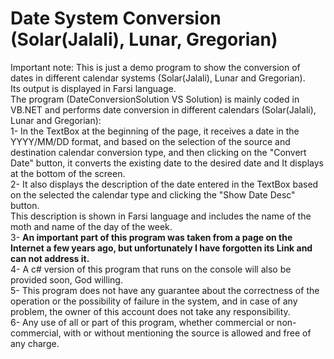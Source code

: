 # Date System Conversion (Solar(Jalali), Lunar, Gregorian)       

Important note: This is just a demo program to show the conversion of dates in different calendar systems (Solar(Jalali), Lunar and Gregorian).<br/>
Its output is displayed in Farsi language.<br/>
The program (DateConversionSolution VS Solution) is mainly coded in VB.NET and performs date conversion in different calendars (Solar(Jalali), Lunar and Gregorian):<br/>
1- In the TextBox at the beginning of the page, it receives a date in the YYYY/MM/DD format, and based on the selection of the source and destination calendar conversion type, and then clicking on the "Convert Date" button, it converts the existing date to the desired date and It displays at the bottom of the screen.<br/>
2- It also displays the description of the date entered in the TextBox based on the selected the calendar type and clicking the "Show Date Desc" button.<br/>
This description is shown in Farsi language and includes the name of the moth and name of the day of the week.<br/>
3- <b>An important part of this program was taken from a page on the Internet a few years ago, but unfortunately I have forgotten its Link and can not address it.</b><br/>
4- A c# version of this program that runs on the console will also be provided soon, God willing.<br/>
5- This program does not have any guarantee about the correctness of the operation or the possibility of failure in the system, and in case of any problem, the owner of this account does not take any responsibility.<br/>
6- Any use of all or part of this program, whether commercial or non-commercial, with or without mentioning the source is allowed and free of any charge.<br/>
